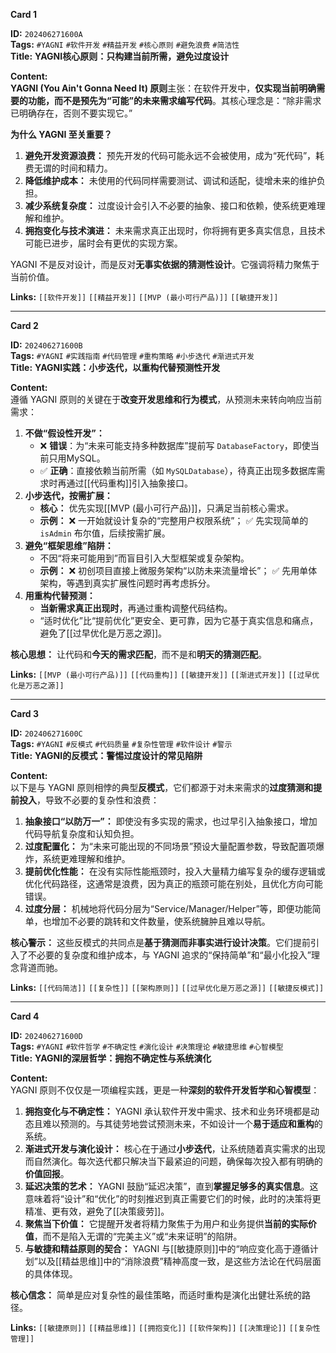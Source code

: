 **Card 1**

**ID:** `202406271600A`  
**Tags:** `#YAGNI` `#软件开发` `#精益开发` `#核心原则` `#避免浪费` `#简洁性`  
**Title:** **YAGNI核心原则：只构建当前所需，避免过度设计**

**Content:**  
**YAGNI (You Ain't Gonna Need It) 原则**主张：在软件开发中，**仅实现当前明确需要的功能，而不是预先为“可能”的未来需求编写代码**。其核心理念是：“除非需求已明确存在，否则不要实现它。”

**为什么 YAGNI 至关重要？**
1.  **避免开发资源浪费：** 预先开发的代码可能永远不会被使用，成为“死代码”，耗费无谓的时间和精力。
2.  **降低维护成本：** 未使用的代码同样需要测试、调试和适配，徒增未来的维护负担。
3.  **减少系统复杂度：** 过度设计会引入不必要的抽象、接口和依赖，使系统更难理解和维护。
4.  **拥抱变化与技术演进：** 未来需求真正出现时，你将拥有更多真实信息，且技术可能已进步，届时会有更优的实现方案。

YAGNI 不是反对设计，而是反对**无事实依据的猜测性设计**。它强调将精力聚焦于当前价值。

**Links:** `[[软件开发]]` `[[精益开发]]` `[[MVP (最小可行产品)]]` `[[敏捷开发]]`

---

**Card 2**

**ID:** `202406271600B`  
**Tags:** `#YAGNI` `#实践指南` `#代码管理` `#重构策略` `#小步迭代` `#渐进式开发`  
**Title:** **YAGNI实践：小步迭代，以重构代替预测性开发**

**Content:**  
遵循 YAGNI 原则的关键在于**改变开发思维和行为模式**，从预测未来转向响应当前需求：

1.  **不做“假设性开发”：**
    *   ❌ **错误**：为“未来可能支持多种数据库”提前写 `DatabaseFactory`，即使当前只用MySQL。
    *   ✅ **正确**：直接依赖当前所需（如 `MySQLDatabase`），待真正出现多数据库需求时再通过[[代码重构]]引入抽象接口。
2.  **小步迭代，按需扩展：**
    *   **核心：** 优先实现[[MVP (最小可行产品)]]，只满足当前核心需求。
    *   **示例：** ❌ 一开始就设计复杂的“完整用户权限系统”； ✅ 先实现简单的 `isAdmin` 布尔值，后续按需扩展。
3.  **避免“框架思维”陷阱：**
    *   不因“将来可能用到”而盲目引入大型框架或复杂架构。
    *   **示例：** ❌ 初创项目直接上微服务架构“以防未来流量增长”； ✅ 先用单体架构，等遇到真实扩展性问题时再考虑拆分。
4.  **用重构代替预测：**
    *   **当新需求真正出现时**，再通过重构调整代码结构。
    *   “适时优化”比“提前优化”更安全、更可靠，因为它基于真实信息和痛点，避免了[[过早优化是万恶之源]]。

**核心思想：** 让代码和**今天的需求匹配**，而不是和**明天的猜测匹配**。

**Links:** `[[MVP (最小可行产品)]]` `[[代码重构]]` `[[敏捷开发]]` `[[渐进式开发]]` `[[过早优化是万恶之源]]`

---

**Card 3**

**ID:** `202406271600C`  
**Tags:** `#YAGNI` `#反模式` `#代码质量` `#复杂性管理` `#软件设计` `#警示`  
**Title:** **YAGNI的反模式：警惕过度设计的常见陷阱**

**Content:**  
以下是与 YAGNI 原则相悖的典型**反模式**，它们都源于对未来需求的**过度猜测和提前投入**，导致不必要的复杂性和浪费：

1.  **抽象接口“以防万一”：** 即使没有多实现的需求，也过早引入抽象接口，增加代码导航复杂度和认知负担。
2.  **过度配置化：** 为“未来可能出现的不同场景”预设大量配置参数，导致配置项爆炸，系统更难理解和维护。
3.  **提前优化性能：** 在没有实际性能瓶颈时，投入大量精力编写复杂的缓存逻辑或优化代码路径，这通常是浪费，因为真正的瓶颈可能在别处，且优化方向可能错误。
4.  **过度分层：** 机械地将代码分层为“Service/Manager/Helper”等，即便功能简单，也增加不必要的跳转和文件数量，使系统臃肿且难以导航。

**核心警示：** 这些反模式的共同点是**基于猜测而非事实进行设计决策**。它们提前引入了不必要的复杂度和维护成本，与 YAGNI 追求的“保持简单”和“最小化投入”理念背道而驰。

**Links:** `[[代码简洁]]` `[[复杂性]]` `[[架构原则]]` `[[过早优化是万恶之源]]` `[[敏捷反模式]]`

---

**Card 4**

**ID:** `202406271600D`  
**Tags:** `#YAGNI` `#软件哲学` `#不确定性` `#演化设计` `#决策理论` `#敏捷思维` `#心智模型`  
**Title:** **YAGNI的深层哲学：拥抱不确定性与系统演化**

**Content:**  
YAGNI 原则不仅仅是一项编程实践，更是一种**深刻的软件开发哲学和心智模型**：

1.  **拥抱变化与不确定性：** YAGNI 承认软件开发中需求、技术和业务环境都是动态且难以预测的。与其徒劳地尝试预测未来，不如设计一个**易于适应和重构**的系统。
2.  **渐进式开发与演化设计：** 核心在于通过**小步迭代**，让系统随着真实需求的出现而自然演化。每次迭代都只解决当下最紧迫的问题，确保每次投入都有明确的**价值回报**。
3.  **延迟决策的艺术：** YAGNI 鼓励“延迟决策”，直到**掌握足够多的真实信息**。这意味着将“设计”和“优化”的时刻推迟到真正需要它们的时候，此时的决策将更精准、更有效，避免了[[决策疲劳]]。
4.  **聚焦当下价值：** 它提醒开发者将精力聚焦于为用户和业务提供**当前的实际价值**，而不是陷入无谓的“完美主义”或“未来证明”的陷阱。
5.  **与敏捷和精益原则的契合：** YAGNI 与[[敏捷原则]]中的“响应变化高于遵循计划”以及[[精益思维]]中的“消除浪费”精神高度一致，是这些方法论在代码层面的具体体现。

**核心信念：** 简单是应对复杂性的最佳策略，而适时重构是演化出健壮系统的路径。

**Links:** `[[敏捷原则]]` `[[精益思维]]` `[[拥抱变化]]` `[[软件架构]]` `[[决策理论]]` `[[复杂性管理]]`